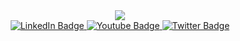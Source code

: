 <div id="header" align="center">
  <img src="https://media.giphy.com/media/v1.Y2lkPTc5MGI3NjExcWRtZXZsdGg1ZGpvcWExazExbWNvN2g3d242b2xxYm1kd2tmc21pYiZlcD12MV9pbnRlcm5hbF9naWZfYnlfaWQmY3Q9cw/M9gbBd9nbDrOTu1Mqx/giphy.gif">
</div>
<div id="badges" align="center">
  <a href="https://www.linkedin.com/in/mrahmancad/">
    <img src="https://img.shields.io/badge/LinkedIn-blue?style=for-the-badge&logo=linkedin&logoColor=white" alt="LinkedIn Badge"/>
  </a>
  <a href="your-youtube-URL">
    <img src="https://img.shields.io/badge/YouTube-red?style=for-the-badge&logo=youtube&logoColor=white" alt="Youtube Badge"/>
  </a>
  <a href="[your-twitter-URL](https://twitter.com/shamimsust)">
    <img src="https://img.shields.io/badge/Twitter-blue?style=for-the-badge&logo=twitter&logoColor=white" alt="Twitter Badge"/>
  </a>
</div>
